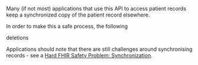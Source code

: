 
Many (if not most) applications that use this API to access patient records keep 
a synchronized copy of the patient record elsewhere.  

In order to make this a safe process, the following 

deletions


Applications should note that there are still challenges around synchronising records - see a [Hard FHIR Safety Problem: Synchronization](http://www.healthintersections.com.au/?p=2950).
